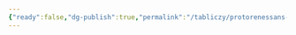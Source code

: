 ```yaml
---
{"ready":false,"dg-publish":true,"permalink":"/tabliczy/protorenessans-i-rannee-vozrozhdenie/vospitatelnyj-dom/","dgPassFrontmatter":true}
---
```



